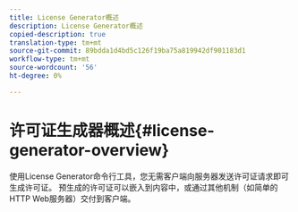 ```yaml
---
title: License Generator概述
description: License Generator概述
copied-description: true
translation-type: tm+mt
source-git-commit: 89bdda1d4bd5c126f19ba75a819942df901183d1
workflow-type: tm+mt
source-wordcount: '56'
ht-degree: 0%

---
```



# 许可证生成器概述{#license-generator-overview}

使用License Generator命令行工具，您无需客户端向服务器发送许可证请求即可生成许可证。 预生成的许可证可以嵌入到内容中，或通过其他机制（如简单的HTTP Web服务器）交付到客户端。
